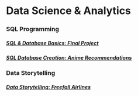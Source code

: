 # Data Science & Analytics

### SQL Programming
##### [SQL & Database Basics: Final Project](https://markminia.github.io/Project1/)
##### [SQL Database Creation: Anime Recommendations](https://markminia.github.io/Project3/)
### Data Storytelling
##### [Data Storytelling: Freefall Airlines](https://markminia.github.io/Project2/)

